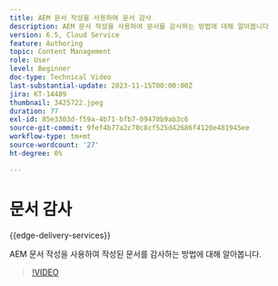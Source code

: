 ```yaml
---
title: AEM 문서 작성을 사용하여 문서 감사
description: AEM 문서 작성을 사용하여 문서를 감사하는 방법에 대해 알아봅니다
version: 6.5, Cloud Service
feature: Authoring
topic: Content Management
role: User
level: Beginner
doc-type: Technical Video
last-substantial-update: 2023-11-15T00:00:00Z
jira: KT-14489
thumbnail: 3425722.jpeg
duration: 77
exl-id: 85e3303d-f59a-4b71-bfb7-09470b9ab3c6
source-git-commit: 9fef4b77a2c70c8cf525d42686f4120e481945ee
workflow-type: tm+mt
source-wordcount: '27'
ht-degree: 0%

---
```


# 문서 감사

{{edge-delivery-services}}

AEM 문서 작성을 사용하여 작성된 문서를 감사하는 방법에 대해 알아봅니다.

>[!VIDEO](https://video.tv.adobe.com/v/3425722/?learn=on)
